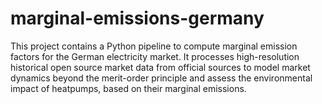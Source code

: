 # marginal-emissions-germany
This project contains a Python pipeline to compute marginal emission factors for the German electricity market. It processes high-resolution historical open source market data from official sources to model market dynamics beyond the merit-order principle and assess the environmental impact of heatpumps, based on their marginal emissions.
